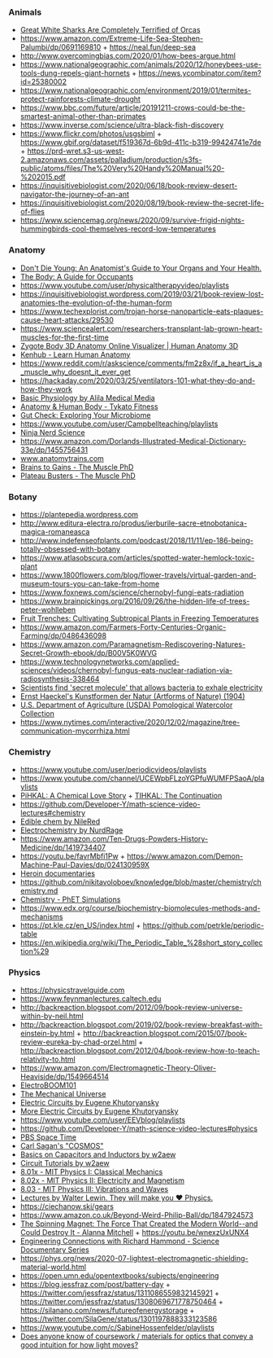 ### Animals

- [Great White Sharks Are Completely Terrified of Orcas](https://www.smithsonianmag.com/smart-news/great-white-sharks-are-completely-terrified-orcas-180972009)
- https://www.amazon.com/Extreme-Life-Sea-Stephen-Palumbi/dp/0691169810 + https://neal.fun/deep-sea
- http://www.overcomingbias.com/2020/01/how-bees-argue.html
- https://www.nationalgeographic.com/animals/2020/12/honeybees-use-tools-dung-repels-giant-hornets + https://news.ycombinator.com/item?id=25380002
- https://www.nationalgeographic.com/environment/2019/01/termites-protect-rainforests-climate-drought
- https://www.bbc.com/future/article/20191211-crows-could-be-the-smartest-animal-other-than-primates
- https://www.inverse.com/science/ultra-black-fish-discovery
- https://www.flickr.com/photos/usgsbiml + https://www.gbif.org/dataset/f519367d-6b9d-411c-b319-99424741e7de + https://prd-wret.s3-us-west-2.amazonaws.com/assets/palladium/production/s3fs-public/atoms/files/The%20Very%20Handy%20Manual%20-%202015.pdf
- https://inquisitivebiologist.com/2020/06/18/book-review-desert-navigator-the-journey-of-an-ant
- https://inquisitivebiologist.com/2020/08/19/book-review-the-secret-life-of-flies
- https://www.sciencemag.org/news/2020/09/survive-frigid-nights-hummingbirds-cool-themselves-record-low-temperatures

### Anatomy

- [Don't Die Young: An Anatomist's Guide to Your Organs and Your Health.](https://www.amazon.com/Dont-Die-Young-Anatomists-Organs/dp/0747592802)
- [The Body: A Guide for Occupants](https://www.amazon.com/Body-Guide-Occupants-Bill-Bryson/dp/0385539304)
- https://www.youtube.com/user/physicaltherapyvideo/playlists
- https://inquisitivebiologist.wordpress.com/2019/03/21/book-review-lost-anatomies-the-evolution-of-the-human-form
- https://www.techexplorist.com/trojan-horse-nanoparticle-eats-plaques-cause-heart-attacks/29530
- https://www.sciencealert.com/researchers-transplant-lab-grown-heart-muscles-for-the-first-time
- [Zygote Body 3D Anatomy Online Visualizer | Human Anatomy 3D](https://www.zygotebody.com)
- [Kenhub - Learn Human Anatomy](https://www.youtube.com/user/kenHubCOM/playlists)
- https://www.reddit.com/r/askscience/comments/fm2z8x/if_a_heart_is_a_muscle_why_doesnt_it_ever_get
- https://hackaday.com/2020/03/25/ventilators-101-what-they-do-and-how-they-work
- [Basic Physiology by Alila Medical Media](https://www.youtube.com/playlist?list=PLJIs8ZcKXHUy7zyDIGhZVIflbfulNFif0)
- [Anatomy & Human Body - Tykato Fitness ](https://www.youtube.com/playlist?list=PLRpkzoMo7s2bVD4B5AqASGJfCQUFXfnNP)
- [Gut Check: Exploring Your Microbiome](https://www.coursera.org/learn/microbiome)
- https://www.youtube.com/user/Campbellteaching/playlists
- [Ninja Nerd Science](https://www.youtube.com/channel/UC6QYFutt9cluQ3uSM963_KQ/playlists)
- https://www.amazon.com/Dorlands-Illustrated-Medical-Dictionary-33e/dp/1455756431
- www.anatomytrains.com
- [Brains to Gains - The Muscle PhD](https://www.youtube.com/playlist?list=PLmiXBKJgM-GuNUykEDLcMiEK2jHrwhq1Z)
- [Plateau Busters - The Muscle PhD](https://www.youtube.com/playlist?list=PLmiXBKJgM-GsIXN847rITImkm51Pd7fiJ)

### Botany

- https://plantepedia.wordpress.com
- http://www.editura-electra.ro/produs/ierburile-sacre-etnobotanica-magica-romaneasca
- http://www.indefenseofplants.com/podcast/2018/11/11/ep-186-being-totally-obsessed-with-botany
- https://www.atlasobscura.com/articles/spotted-water-hemlock-toxic-plant
- https://www.1800flowers.com/blog/flower-travels/virtual-garden-and-museum-tours-you-can-take-from-home
- https://www.foxnews.com/science/chernobyl-fungi-eats-radiation
- https://www.brainpickings.org/2016/09/26/the-hidden-life-of-trees-peter-wohlleben
- [Fruit Trenches: Cultivating Subtropical Plants in Freezing Temperatures ](https://news.ycombinator.com/item?id=22887931)
- https://www.amazon.com/Farmers-Forty-Centuries-Organic-Farming/dp/0486436098
- https://www.amazon.com/Paramagnetism-Rediscovering-Natures-Secret-Growth-ebook/dp/B00V5K0WVG
- https://www.technologynetworks.com/applied-sciences/videos/chernobyl-fungus-eats-nuclear-radiation-via-radiosynthesis-338464
- [Scientists find 'secret molecule' that allows bacteria to exhale electricity](https://www.livescience.com/electron-breathing-geobacter-microbes.html)
- [Ernst Haeckel's Kunstformen der Natur (Artforms of Nature) (1904)](https://commons.wikimedia.org/wiki/Kunstformen_der_Natur)
- [U.S. Department of Agriculture (USDA) Pomological Watercolor Collection](https://usdawatercolors.nal.usda.gov/pom/home.xhtml)
- https://www.nytimes.com/interactive/2020/12/02/magazine/tree-communication-mycorrhiza.html

### Chemistry

- https://www.youtube.com/user/periodicvideos/playlists
- https://www.youtube.com/channel/UCEWpbFLzoYGPfuWUMFPSaoA/playlists
- [PiHKAL: A Chemical Love Story](https://en.wikipedia.org/wiki/PiHKAL) + [TIHKAL: The Continuation](https://en.wikipedia.org/wiki/TiHKAL)
- https://github.com/Developer-Y/math-science-video-lectures#chemistry
- [Edible chem by NileRed](https://www.youtube.com/playlist?list=PLbaramj7Nly7bs5EiT3Hmlx4XudWHe6V0)
- [Electrochemistry by NurdRage](https://www.youtube.com/playlist?list=PLU79801KtVAUCrIv5rJn3lEK_6IvekEa7)
- https://www.amazon.com/Ten-Drugs-Powders-History-Medicine/dp/1419734407
- https://youtu.be/favrMbfi1Pw + https://www.amazon.com/Demon-Machine-Paul-Davies/dp/024130959X
- [Heroin documentaries](https://matt.sh/heroin)
- https://github.com/nikitavoloboev/knowledge/blob/master/chemistry/chemistry.md
- [Chemistry - PhET Simulations](https://phet.colorado.edu/en/simulations/category/chemistry)
- https://www.edx.org/course/biochemistry-biomolecules-methods-and-mechanisms
- https://pt.kle.cz/en_US/index.html + https://github.com/petrkle/periodic-table
- https://en.wikipedia.org/wiki/The_Periodic_Table_%28short_story_collection%29

### Physics

- https://physicstravelguide.com
- https://www.feynmanlectures.caltech.edu
- http://backreaction.blogspot.com/2012/09/book-review-universe-within-by-neil.html
- http://backreaction.blogspot.com/2019/02/book-review-breakfast-with-einstein-by.html + http://backreaction.blogspot.com/2015/07/book-review-eureka-by-chad-orzel.html + http://backreaction.blogspot.com/2012/04/book-review-how-to-teach-relativity-to.html
- https://www.amazon.com/Electromagnetic-Theory-Oliver-Heaviside/dp/1549664514
- [ElectroBOOM101](https://www.youtube.com/playlist?list=PLr_CZLgMkHeWFl1uf5yR2ouhIh00ycHn9)
- [The Mechanical Universe](https://www.youtube.com/playlist?list=PL8_xPU5epJddRABXqJ5h5G0dk-XGtA5cZ)
- [Electric Circuits by Eugene Khutoryansky](https://www.youtube.com/playlist?list=PLkyBCj4JhHt8DFH9QysGWm4h_DOxT93fb)
- [More Electric Circuits by Eugene Khutoryansky](https://www.youtube.com/playlist?list=PLkyBCj4JhHt-4PnnwpbG-ZKV_EjX03DX8)
- https://www.youtube.com/user/EEVblog/playlists
- https://github.com/Developer-Y/math-science-video-lectures#physics
- [PBS Space Time](https://www.youtube.com/channel/UC7_gcs09iThXybpVgjHZ_7g/playlists)
- [Carl Sagan's "COSMOS"](https://www.youtube.com/playlist?list=PLKSi40WEKtMxykDBP8_vrC6bKXotys8KJ)
- [Basics on Capacitors and Inductors by w2aew](https://www.youtube.com/playlist?list=PLB9A78ED3D7EF1AE5)
- [Circuit Tutorials by w2aew](https://www.youtube.com/playlist?list=PL4ZSD4omd_Aw-ozOphzFCkhWMtBdyEIrP)
- [8.01x - MIT Physics I: Classical Mechanics](https://www.youtube.com/playlist?list=PLyQSN7X0ro203puVhQsmCj9qhlFQ-As8e)
- [8.02x - MIT Physics II: Electricity and Magnetism](https://www.youtube.com/playlist?list=PLyQSN7X0ro2314mKyUiOILaOC2hk6Pc3j)
- [8.03 - MIT Physics III: Vibrations and Waves](https://www.youtube.com/playlist?list=PLyQSN7X0ro22WeXM2QCKJm2NP_xHpGV89)
- [ Lectures by Walter Lewin. They will make you ♥ Physics.](https://www.youtube.com/channel/UCiEHVhv0SBMpP75JbzJShqw/playlists)
- https://ciechanow.ski/gears
- https://www.amazon.co.uk/Beyond-Weird-Philip-Ball/dp/1847924573
- [The Spinning Magnet: The Force That Created the Modern World--and Could Destroy It - Alanna Mitchell](https://www.goodreads.com/en/book/show/35754738) + https://youtu.be/wnexzUxUNX4
- [Engineering Connections with Richard Hammond - Science Documentary Series](https://www.youtube.com/playlist?list=PLBThhL8p7IfkXJNkrGlhAYlMX5vuOVoat)
- https://phys.org/news/2020-07-lightest-electromagnetic-shielding-material-world.html
- https://open.umn.edu/opentextbooks/subjects/engineering
- https://blog.jessfraz.com/post/battery-day + https://twitter.com/jessfraz/status/1311086559832145921 + https://twitter.com/jessfraz/status/1308069671778750464 + https://silanano.com/news/futureofenergystorage + https://twitter.com/SilaGene/status/1301197888333123586
- https://www.youtube.com/c/SabineHossenfelder/playlists
- [Does anyone know of coursework / materials for optics that convey a good intuition for how light moves?](https://twitter.com/LauraDeming/status/1353031120326021126)
